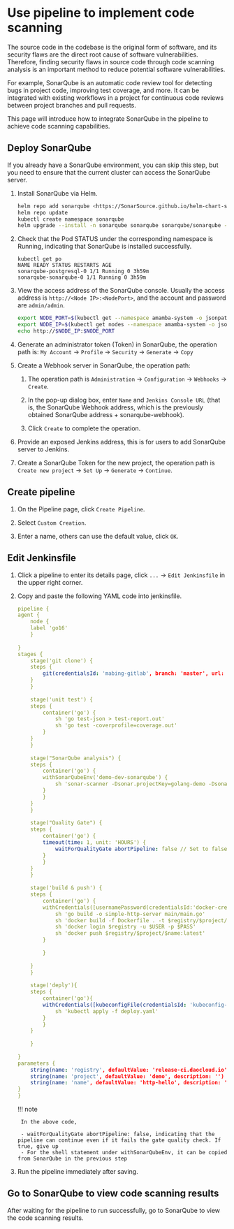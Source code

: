# Use pipeline to implement code scanning

The source code in the codebase is the original form of software, and its security flaws are the direct root cause of software vulnerabilities.
Therefore, finding security flaws in source code through code scanning analysis is an important method to reduce potential software vulnerabilities.

For example, SonarQube is an automatic code review tool for detecting bugs in project code, improving test coverage, and more.
It can be integrated with existing workflows in a project for continuous code reviews between project branches and pull requests.

This page will introduce how to integrate SonarQube in the pipeline to achieve code scanning capabilities.

## Deploy SonarQube

If you already have a SonarQube environment, you can skip this step, but you need to ensure that the current cluster can access the SonarQube server.

1. Install SonarQube via Helm.

    ```bash
    helm repo add sonarqube <https://SonarSource.github.io/helm-chart-sonarqube>
    helm repo update
    kubectl create namespace sonarqube
    helm upgrade --install -n sonarqube sonarqube sonarqube/sonarqube -n amamba-system --create-namespace --set service.type=NodePort
    ```

2. Check that the Pod STATUS under the corresponding namespace is Running, indicating that SonarQube is installed successfully.

    ```none
    kubectl get po
    NAME READY STATUS RESTARTS AGE
    sonarqube-postgresql-0 1/1 Running 0 3h59m
    sonarqube-sonarqube-0 1/1 Running 0 3h59m
    ```

3. View the access address of the SonarQube console. Usually the access address is `http://<Node IP>:<NodePort>`, and the account and password are `admin/admin`.

    ```bash
    export NODE_PORT=$(kubectl get --namespace amamba-system -o jsonpath="{.spec.ports[0].nodePort}" services sonarqube-sonarqube)
    export NODE_IP=$(kubectl get nodes --namespace amamba-system -o jsonpath="{.items[0].status.addresses[0].address}")
    echo http://$NODE_IP:$NODE_PORT
    ```

4. Generate an administrator token (Token) in SonarQube, the operation path is: `My Account` -> `Profile` -> `Security` -> `Generate` -> `Copy`

    

    

    

5. Create a Webhook server in SonarQube, the operation path:

    1. The operation path is `Administration` -> `Configuration` -> `Webhooks` -> `Create`.

    2. In the pop-up dialog box, enter `Name` and `Jenkins Console URL` (that is, the SonarQube Webhook address, which is the previously obtained SonarQube address + sonarqube-webhook).

    3. Click `Create` to complete the operation.

6. Provide an exposed Jenkins address, this is for users to add SonarQube server to Jenkins.

7. Create a SonarQube Token for the new project, the operation path is `Create new project` -> `Set Up` -> `Generate` -> `Continue`.

    

    

## Create pipeline

1. On the Pipeline page, click `Create Pipeline`.

    

2. Select `Custom Creation`.

    

3. Enter a name, others can use the default value, click `OK`.

    

## Edit Jenkinsfile

1. Click a pipeline to enter its details page, click `...` -> `Edit Jenkinsfile` in the upper right corner.

    

    

2. Copy and paste the following YAML code into jenkinsfile.

    ```yaml
    pipeline {
    agent {
        node {
        label 'go16'
        }
        
    }
    stages {
        stage('git clone') {
        steps {
            git(credentialsId: 'mabing-gitlab', branch: 'master', url: 'https://gitlab.daocloud.cn/bing.ma/jenkins-sonarqube-demo.git')
        }
        }
        
        stage('unit test') {
        steps {
            container('go') {
                sh 'go test-json > test-report.out'
                sh 'go test -coverprofile=coverage.out'
            }
        }
        }
        
        stage("SonarQube analysis") {
        steps {
            container('go') {
            withSonarQubeEnv('demo-dev-sonarqube') {
                sh 'sonar-scanner -Dsonar.projectKey=golang-demo -Dsonar.sources=. -Dsonar.host.url=http://10.6.182.101:32313 -Dsonar.login=4b337cbbafd89ae9bca46a746cddab4c993d2a7a'
            }
            }
        }
        }
        
        stage("Quality Gate") {
        steps {
            container('go') {
            timeout(time: 1, unit: 'HOURS') {
                waitForQualityGate abortPipeline: false // Set to false here, indicating that the pipeline can continue even if it does not pass the QUALITY GATE of sonarQube
            }
            }
        }
        }
        
        stage('build & push') {
        steps {
            container('go') {
            withCredentials([usernamePassword(credentialsId:'docker-credential',passwordVariable:'PASS',usernameVariable:'USER')]) {
                sh 'go build -o simple-http-server main/main.go'
                sh 'docker build -f Dockerfile . -t $registry/$project/$name:latest'
                sh 'docker login $registry -u $USER -p $PASS'
                sh 'docker push $registry/$project/$name:latest'
            }
            
            }
            
        }
        }
        
        stage('deply'){
        steps {
            container('go'){
            withCredentials([kubeconfigFile(credentialsId: 'kubeconfig-credential', variable: 'KUBECONFIG')]) {
                sh 'kubectl apply -f deploy.yaml'
            }
            }
        }
        
        }
        
    }
    parameters {
        string(name: 'registry', defaultValue: 'release-ci.daocloud.io', description: '')
        string(name: 'project', defaultValue: 'demo', description: '')
        string(name: 'name', defaultValue: 'http-hello', description: '')
    }
    }
    ```

    !!! note

        In the above code,
        
        - waitForQualityGate abortPipeline: false, indicating that the pipeline can continue even if it fails the gate quality check. If true, give up
        - For the shell statement under withSonarQubeEnv, it can be copied from SonarQube in the previous step

3. Run the pipeline immediately after saving.

## Go to SonarQube to view code scanning results

After waiting for the pipeline to run successfully, go to SonarQube to view the code scanning results.

